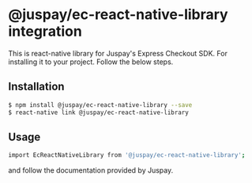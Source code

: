 # @juspay/ec-react-native-library integration 

This is react-native library for Juspay's Express Checkout SDK. For installing it to your project. Follow the below steps. 

## Installation 


```sh
$ npm install @juspay/ec-react-native-library --save
$ react-native link @juspay/ec-react-native-library
```

## Usage 

```sh
import EcReactNativeLibrary from '@juspay/ec-react-native-library';
```

and follow the documentation provided by Juspay. 